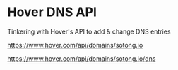 # Hover DNS API

Tinkering with Hover's API to add &amp; change DNS entries

https://www.hover.com/api/domains/sotong.io

https://www.hover.com/api/domains/sotong.io/dns
